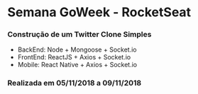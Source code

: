 # Semana GoWeek - RocketSeat

### Construção de um Twitter Clone Simples
- BackEnd: Node + Mongoose + Socket.io
- FrontEnd: ReactJS + Axios + Socket.io
- Mobile: React Native + Axios + Socket.io

### Realizada em 05/11/2018 a 09/11/2018